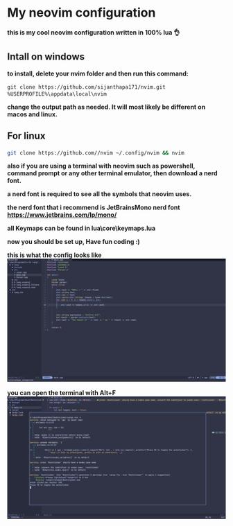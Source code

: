 #  My neovim configuration

**this is my cool neovim configuration written in 100% lua 👌**

## Intall on windows 
**to install, delete your nvim folder and then run this command:**

```bassh
git clone https://github.com/sijanthapa171/nvim.git 
%USERPROFILE%\appdata\local\nvim
```

**change the output path as needed. It will most likely be different on macos and linux.**

## For linux
```bash
git clone https://github.com//nvim ~/.config/nvim && nvim
```

**also if you are using a terminal with neovim such as powershell, command prompt or any other terminal emulator, then download a nerd font.**

**a nerd font is required to see all the symbols that neovim uses.**

**the nerd font that i recommend is JetBrainsMono nerd font https://www.jetbrains.com/lp/mono/**

**all Keymaps can be found in lua\core\keymaps.lua**

**now you should be set up, Have fun coding :)**

**this is what the config looks like**
<img src="images/neovim1.png" width=800>

**you can open the terminal with Alt+F**
<img src="images/neovim2.png" width=800>